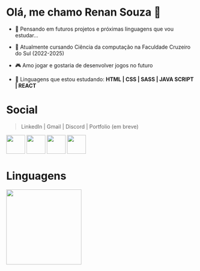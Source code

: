 # Olá, me chamo Renan Souza 👋

- 🤔 Pensando em futuros projetos e próximas linguagens que vou estudar...

- 📓 Atualmente cursando Ciência da computação na Faculdade Cruzeiro do Sul (2022-2025)

- 🎮 Amo jogar e gostaria de desenvolver jogos no futuro

- 📱 Linguagens que estou estudando: <strong>HTML | CSS | SASS | JAVA SCRIPT | REACT</strong>

# Social
> LinkedIn | Gmail | Discord | Portfolio (em breve)
<div justify="center">
  <a margin="0 20px" href="https://www.linkedin.com/in/renan-souza-039574236/" target="_blank"><img width="50px" heigh="50px" src="https://img.icons8.com/external-justicon-lineal-color-justicon/64/000000/external-linkedin-social-media-justicon-lineal-color-justicon.png"/></a>
  <a href="mailto:renansouza.sm@gmail.com"><img width="50px" heigh="50px" src="https://img.icons8.com/external-justicon-lineal-color-justicon/64/000000/external-gmail-social-media-justicon-lineal-color-justicon.png" target="_blank"></a>
  <a href="https://discord.com/channels/@me"><img width="50px" heigh="50px" src="https://img.icons8.com/external-justicon-lineal-color-justicon/64/000000/external-discord-social-media-justicon-lineal-color-justicon.png"/></a>
  <a href="https://www.linkedin.com/in/renan-souza-039574236/" target="_blank"><img width="50px" heigh="50px" src="https://user-images.githubusercontent.com/101893896/171057609-c78c7c77-27ab-47ae-ad58-e3533d00af3e.svg"/></a>
</div>

# Linguagens
<div>
  <img height="200px" whidth="400px" src="https://github-readme-stats.vercel.app/api/top-langs/?username=RenanSouz&layout=compact&langs_count=16&theme=tokyonight"/>
</div>
